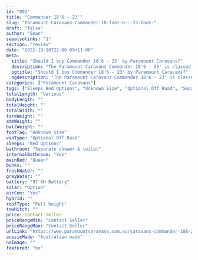 ```yaml
---
id: "893"
title: "Commander 18'6 - 23'"
slug: "Paramount-Caravans-Commander-18-foot-6---23-foot-"
draft: "false"
author: "Sean"
seealsolinks: "1"
section: "review"
date: "2022-10-10T22:00:09+11:00"
meta:
  title: "Should I buy Commander 18'6 - 23' by Paramount Caravans?"
  description: "The Paramount Caravans Commander 18'6 - 23' is classed as Optional Off Road, and sleeps Bed Options people. It is Australian made and comes in at Unknown Size. It generally has Separate shower & toilet."
  ogtitle: "Should I buy Commander 18'6 - 23' by Paramount Caravans?"
  ogdescription: "The Paramount Caravans Commander 18'6 - 23' is classed as Optional Off Road, and sleeps Bed Options people. It is Australian made and comes in at Unknown Size. It generally has Separate shower & toilet."
categories: ["Paramount Caravans"]
tags: ["Sleeps Bed Options", "Unknown Size", "Optional Off Road", "Separate shower & toilet", "Full height", "Price Unknown", "Australian made"]
totalLength: "Various"
bodyLength: ""
totalHeight: ""
totalWidth: ""
tareWeight: ""
atmWeight: ""
ballWeight: ""
footTag: "Unknown Size"
vanType: "Optional Off Road"
sleeps: "Bed Options"
bathroom: "Separate shower & toilet"
internalBathroom: "Yes"
mainBed: "Queen"
bunks: ""
freshWater: ""
greyWater: ""
battery: "97 AH Battery"
solar: "Option"
airCon: "Yes"
hybrid: ""
roofType: "Full height"
towHitch: ""
price: Contact Seller
priceRangeMin: "Contact Seller"
priceRangeMax: "Contact Seller"
urlLink: "https://www.paramountcaravans.com.au/caravans-commander-186-23/"
aussieMade: "Australian made"
noImage: ""
featured: "no"
---
```


